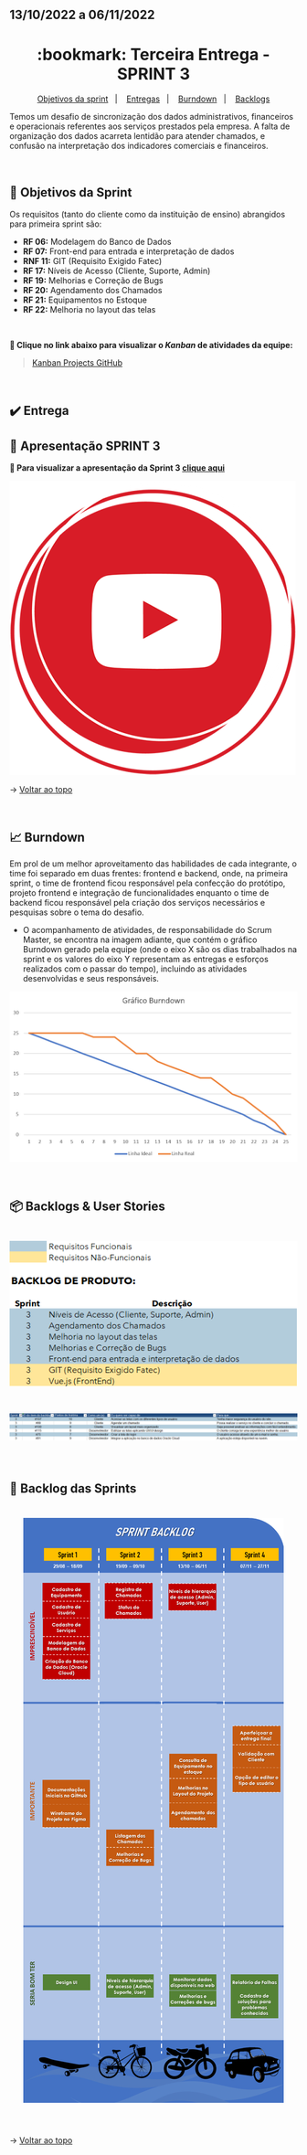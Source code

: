 ## 13/10/2022 a 06/11/2022

<span id="topo">

<h1 align="center">:bookmark: Terceira Entrega - SPRINT 3</h1>

<p align="center">
    <a href="#objetivos">Objetivos da sprint</a> &nbsp |&nbsp &nbsp
    <a href="#entregas">Entregas</a> &nbsp |&nbsp &nbsp
    <a href="#burndown">Burndown</a> &nbsp |&nbsp &nbsp
    <a href="#backlogs">Backlogs</a>
</p>

Temos um desafio de sincronização dos dados administrativos, financeiros e operacionais referentes aos serviços prestados pela empresa. A falta de organização dos dados acarreta lentidão para atender chamados, e confusão na interpretação dos indicadores comerciais e financeiros.

 <br>

<span id="objetivos">
    
## :dart: Objetivos da Sprint
Os requisitos (tanto do cliente como da instituição de ensino) abrangidos para primeira sprint são:
- **RF 06:** Modelagem do Banco de Dados
- **RF 07:** Front-end para entrada e interpretação de dados
- **RNF 11:** GIT (Requisito Exigido Fatec)
- **RF 17:** Níveis de Acesso (Cliente, Suporte, Admin)
- **RF 19:** Melhorias e Correção de Bugs
- **RF 20:** Agendamento dos Chamados
- **RF 21:** Equipamentos no Estoque
- **RF 22:** Melhoria no layout das telas
  
<br>
 
**:link: Clique no link abaixo para visualizar o *Kanban* de atividades da equipe:** 
> [Kanban Projects GitHub](https://github.com/orgs/Doc-Docker/projects/16)
  
<br>
    
<span id="entregas">
  
## :heavy_check_mark: Entrega


    
## 🚀 Apresentação SPRINT 3

**:link: Para visualizar a apresentação da Sprint 3 [clique aqui](https://www.youtube.com/watch?v=yi-ClRo_RMg)** 

[![](https://github.com/Doc-Docker/APISubiter/blob/main/docs/Imagens/youtubelogo.png)](https://www.youtube.com/watch?v=_yQc6W3zIGs)

→ [Voltar ao topo](#topo)
    
<br>
    
<span id="burndown">
    
## :chart_with_upwards_trend: Burndown

Em prol de um melhor aproveitamento das habilidades de cada integrante, o time foi separado em duas frentes: frontend e backend, onde, na primeira sprint, o time de frontend ficou responsável pela confecção do protótipo, projeto frontend e integração de funcionalidades enquanto o time de backend ficou responsável pela criação dos serviços necessários e pesquisas sobre o tema do desafio. 

- O acompanhamento de atividades, de responsabilidade do Scrum Master, se encontra na imagem adiante, que contém o gráfico Burndown gerado pela equipe (onde o eixo X são os dias trabalhados na sprint e os valores do eixo Y representam as entregas e esforços realizados com o passar do tempo), incluindo as atividades desenvolvidas e seus responsáveis.
    
<div align="center">
    
![Burndown Chart](https://github.com/Doc-Docker/APISubiter/blob/main/docs/Imagens/burndown3.png)
</div>

<br>
  
<span id="backlogs">

## 📦 Backlogs & User Stories

<h1 align="center"> <img src = "https://github.com/Doc-Docker/APISubiter/blob/main/docs/Imagens/Backlog_Produto_3.png" /></h1>

<h1 align="center"> <img src = "https://github.com/Doc-Docker/APISubiter/blob/main/docs/Imagens/userstoriesprint3.png" /></h1>
    
<br>

## :dart: Backlog das Sprints

<h1 align="center"> <img src = "https://github.com/Doc-Docker/APISubiter/blob/main/docs/Imagens/Backlog_Sprints3.PNG" /></h1>
    
<br>
  
→ [Voltar ao topo](#topo)
